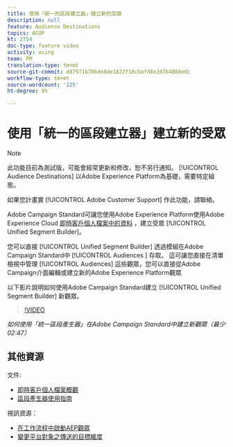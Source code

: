 ```yaml
---
title: 使用「統一的區段建立器」建立新的受眾
description: null
feature: Audience Destinations
topics: ACOP
kt: 2754
doc-type: feature video
activity: using
team: PM
translation-type: tm+mt
source-git-commit: d87971b70bde8de1822f18cbafd8e2d7b4808edc
workflow-type: tm+mt
source-wordcount: '225'
ht-degree: 9%

---
```



# 使用「統一的區段建立器」建立新的受眾

>[!NOTE]
>
>此功能目前為測試版，可能會經常更新和修改，恕不另行通知。 [!UICONTROL Audience Destinations] 以Adobe Experience Platform為基礎，需要特定組態。
>
>如果您計畫實 [!UICONTROL Adobe Customer Support] 作此功能，請聯絡。

Adobe Campaign Standard可讓您使用Adobe Experience Platform使用Adobe Experience Cloud [即時客戶個人檔案中的資料](https://docs.adobe.com/content/help/en/platform-learn/tutorials/profiles/understanding-the-real-time-customer-profile.html) ，建立受眾 [!UICONTROL Unified Segment Builder]。

您可以直接 [!UICONTROL Unified Segment Builder] 透過模組在Adobe Campaign Standard中 [!UICONTROL Audiences ] 存取。 這可讓您直接在清單檢視中管理 [!UICONTROL Audiences] 這些觀眾，您可以直接從Adobe Campaign介面編輯或建立新的Adobe Experience Platform觀眾

以下影片說明如何使用Adobe Campaign Standard建立 [!UICONTROL Unified Segment Builder] 新觀眾。

>[!VIDEO](https://video.tv.adobe.com/v/27638?quality=12)

*如何使用「統一區段產生器」在Adobe Campaign Standard中建立新觀眾（最少02:47）*

## 其他資源

文件:

* [即時客戶個人檔案概觀](https://www.adobe.io/apis/experienceplatform/home/profile-identity-segmentation/profile-identity-segmentation-services.html#!api-specification/markdown/narrative/technical_overview/unified_profile_architectural_overview/unified_profile_architectural_overview.md)
* [區段產生器使用指南](https://www.adobe.io/apis/experienceplatform/home/profile-identity-segmentation/profile-identity-segmentation-services.html#!api-specification/markdown/narrative/technical_overview/segmentation/segment-builder-guide.md)

視訊資源：

* [在工作流程中啟動AEP觀眾](/help/profiles-and-audiences/audience-destinations/activating-aep-audiences.md)
* [變更平台對象之傳送的目標維度](/help/profiles-and-audiences/audience-destinations/changing-targeting-dimension.md)

